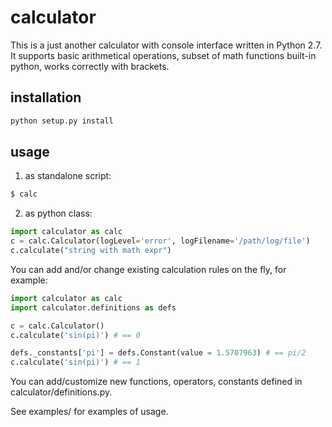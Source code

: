 calculator
==========

This is a just another calculator with console interface written in Python 2.7.
It supports basic arithmetical operations, subset of math functions built-in python,
works correctly with brackets.

installation
------------
```bash
python setup.py install
```

usage
-----

1. as standalone script:
```bash
$ calc
``` 

2. as python class:
```python
import calculator as calc
c = calc.Calculator(logLevel='error', logFilename='/path/log/file')
c.calculate("string with math expr")
```

You can add and/or change existing calculation
rules on the fly, for example:
```python
import calculator as calc
import calculator.definitions as defs

c = calc.Calculator()
c.calculate('sin(pi)') # == 0

defs._constants['pi'] = defs.Constant(value = 1.5707963) # == pi/2
c.calculate('sin(pi)') # == 1
```

You can add/customize new functions, operators, constants defined
in calculator/definitions.py. 

See examples/ for examples of usage.

